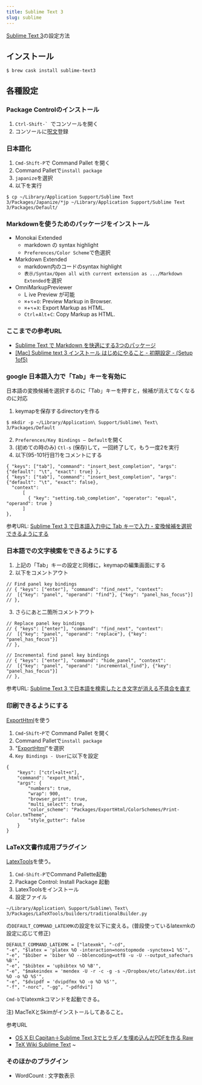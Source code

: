 ```yaml
---
title: Sublime Text 3
slug: sublime
---
```


[Sublime Text 3](https://www.sublimetext.com/)の設定方法

## インストール

```
$ brew cask install sublime-text3
```

## 各種設定

### Package Controlのインストール

1. ``Ctrl-Shift-` ``でコンソールを開く
2. コンソールに[呪文](https://packagecontrol.io/installation#st3)登録

### 日本語化

1. `Cmd-Shift-P`で Command Pallet を開く
2. Command Palletで`install package`
3. `japanize`を選択
4. 以下を実行
  ```
  $ cp ~/Library/Application Support/Sublime Text 3/Packages/Japanize/*jp ~/Library/Application Support/Sublime Text 3/Packages/Default/
  ```

### Markdownを使うためのパッケージをインストール

- Monokai Extended
  + markdown の syntax highlight
  + `Preferences/Color Scheme`で色選択
- Markdown Extended
  + markdown内のコードのsyntax highlight
  + `表示/Syntax/Open all with current extension as .../Markdown Extended`を選択
- OmniMarkupPreviewer
  + L ive Preview   が可能
  + `⌘`+`⌥`+`O`: Preview Markup in Browser.
  + `⌘`+`⌥`+`X`: Export Markup as HTML.
  + `Ctrl`+`Alt`+`C`: Copy Markup as HTML.

### ここまでの参考URL

- [Sublime Text で Markdown を快適にする3つのパッケージ](http://webmem.hatenablog.com/entry/sublime-text-markdown)
- [[Mac] Sublime text 3 インストール はじめにやること - 初期設定 - (Setup 1of5)](http://wp.re13b.jp/entry/sublime/setup/install)

### google 日本語入力で「Tab」キーを有効に

日本語の変換候補を選択するのに「Tab」キーを押すと，候補が消えてなくなるのに対応

1. keymapを保存するdirectoryを作る
  ```
  $ mkdir -p ~/Library/Application\ Support/Sublime\ Text\ 3/Packages/Default
  ```
2. `Preferences/Key Bindings – Default`を開く
3. (初めての時のみ) `Ctl-s` (保存)して，一回終了して，もう一度2を実行
4. 以下(95-101行目?)をコメントにする
  ```
  { "keys": ["tab"], "command": "insert_best_completion", "args": {"default": "\t", "exact": true} },
  { "keys": ["tab"], "command": "insert_best_completion", "args": {"default": "\t", "exact": false},
    "context":
        [
          { "key": "setting.tab_completion", "operator": "equal", "operand": true }
        ]
  },
  ````

参考URL: [Sublime Text 3 で日本語入力中に Tab キーで入力・変換候補を選択できるようにする](http://beadored.com/sublime-text-3-suggest-tab/)

### 日本語での文字検索をできるようにする

1. 上記の「Tab」キーの設定と同様に，keymapの編集画面にする
2. 以下をコメントアウト
  ```
  // Find panel key bindings
  // { "keys": ["enter"], "command": "find_next", "context":
  //  [{"key": "panel", "operand": "find"}, {"key": "panel_has_focus"}]
  // },
  ```
3. さらにあと二箇所コメントアウト
  ```
  // Replace panel key bindings
  // { "keys": ["enter"], "command": "find_next", "context":
  //  [{"key": "panel", "operand": "replace"}, {"key": "panel_has_focus"}]
  // },
  ```
  ```
  // Incremental find panel key bindings
  // { "keys": ["enter"], "command": "hide_panel", "context":
  //  [{"key": "panel", "operand": "incremental_find"}, {"key": "panel_has_focus"}]
  // },
  ```

参考URL: [Sublime Text 3 で日本語を検索したとき文字が消える不具合を直す](http://memo.sanographix.net/post/101061111635)

### 印刷できるようにする

[ExportHtml](https://github.com/facelessuser/ExportHtml)を使う

1. `Cmd`-`Shift`-`P`で Command Pallet を開く
2. Command Palletで`install package`
3. "[ExportHtml](https://github.com/facelessuser/ExportHtml)"を選択
4. `Key Bindings - User`に以下を設定
```
{
    "keys": ["ctrl+alt+n"],
    "command": "export_html",
    "args": {
        "numbers": true,
        "wrap": 900,
        "browser_print": true,
        "multi_select": true,
        "color_scheme": "Packages/ExportHtml/ColorSchemes/Print-Color.tmTheme",
        "style_gutter": false
    }
}
```

### LaTeX文書作成用プラグイン

[LatexTools](https://github.com/SublimeText/LaTeXTools)を使う。

1. `Cmd-Shift-P`でCommand Pallette起動
2. Package Control: Install Package 起動
3. LatexToolsをインストール
4. 設定ファイル
```
~/Library/Application\ Support/Sublime\ Text\ 3/Packages/LaTeXTools/builders/traditionalBuilder.py
```
の`DEFAULT_COMMAND_LATEXMK`の設定を以下に変える。(普段使っているlatexmkの設定に応じて修正)
```
DEFAULT_COMMAND_LATEXMK = ["latexmk", "-cd",
"-e", "$latex = 'platex %O -interaction=nonstopmode -synctex=1 %S'",
"-e", "$biber = 'biber %O --bblencoding=utf8 -u -U --output_safechars %B'",
"-e", "$bibtex = 'upbibtex %O %B'",
"-e", "$makeindex = 'mendex -U -r -c -g -s ~/Dropbox/etc/latex/dot.ist %O -o %D %S'",
"-e", "$dvipdf = 'dvipdfmx %O -o %D %S'",
"-f", "-norc", "-gg", "-pdfdvi"]
```

`Cmd-b`でlatexmkコマンドを起動できる。

注) MacTeXとSkimがインストールしてあること。

参考URL
- [OS X El Capitan＋Sublime Text 3でヒラギノを埋め込んだPDFを作る
Raw](https://gist.github.com/wichy/13c970563a2f5a489c9d)
- [TeX Wiki Sublime Text](https://texwiki.texjp.org/?Sublime%20Text#c2e22368)
~

### そのほかのプラグイン

- WordCount : 文字数表示
